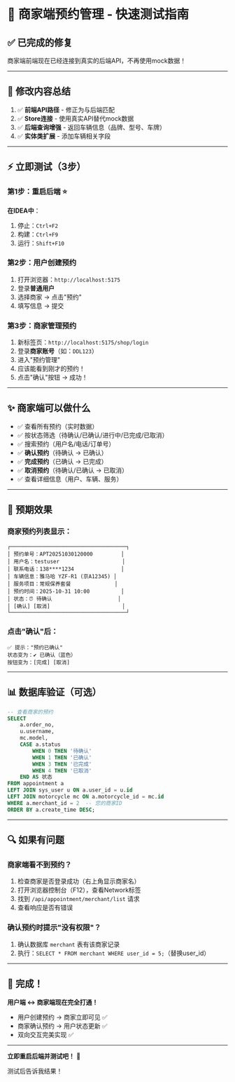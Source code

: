 # 🚀 商家端预约管理 - 快速测试指南

## ✅ 已完成的修复

商家端前端现在已经连接到真实的后端API，不再使用mock数据！

---

## 🔧 修改内容总结

1. ✅ **前端API路径** - 修正为与后端匹配
2. ✅ **Store连接** - 使用真实API替代mock数据
3. ✅ **后端查询增强** - 返回车辆信息（品牌、型号、车牌）
4. ✅ **实体类扩展** - 添加车辆相关字段

---

## ⚡ 立即测试（3步）

### 第1步：重启后端 ⭐
**在IDEA中**：
1. 停止：`Ctrl+F2`
2. 构建：`Ctrl+F9`
3. 运行：`Shift+F10`

### 第2步：用户创建预约
1. 打开浏览器：`http://localhost:5175`
2. 登录**普通用户**
3. 选择商家 → 点击"预约"
4. 填写信息 → 提交

### 第3步：商家管理预约
1. 新标签页：`http://localhost:5175/shop/login`
2. 登录**商家账号**（如：`DDL123`）
3. 进入"预约管理"
4. 应该能看到刚才的预约！
5. 点击"确认"按钮 → 成功！

---

## ✨ 商家端可以做什么

- ✅ 查看所有预约（实时数据）
- ✅ 按状态筛选（待确认/已确认/进行中/已完成/已取消）
- ✅ 搜索预约（用户名/电话/订单号）
- ✅ **确认预约**（待确认 → 已确认）
- ✅ **完成预约**（已确认 → 已完成）
- ✅ **取消预约**（待确认/已确认 → 已取消）
- ✅ 查看详细信息（用户、车辆、服务）

---

## 🎯 预期效果

### 商家预约列表显示：
```
┌─────────────────────────────────────┐
│ 预约单号：APT20251030120000         │
│ 用户名：testuser                    │
│ 联系电话：138****1234               │
│ 车辆信息：雅马哈 YZF-R1 (京A12345) │
│ 服务项目：常规保养套餐              │
│ 预约时间：2025-10-31 10:00          │
│ 状态：⏰ 待确认                     │
│ [确认] [取消]                       │
└─────────────────────────────────────┘
```

### 点击"确认"后：
```
✅ 提示："预约已确认"
状态变为：✔️ 已确认（蓝色）
按钮变为：[完成] [取消]
```

---

## 📊 数据库验证（可选）

```sql
-- 查看商家的预约
SELECT 
    a.order_no,
    u.username,
    mc.model,
    CASE a.status 
        WHEN 0 THEN '待确认'
        WHEN 1 THEN '已确认'
        WHEN 3 THEN '已完成'
        WHEN 4 THEN '已取消'
    END AS 状态
FROM appointment a
LEFT JOIN sys_user u ON a.user_id = u.id
LEFT JOIN motorcycle mc ON a.motorcycle_id = mc.id
WHERE a.merchant_id = 2  -- 您的商家ID
ORDER BY a.create_time DESC;
```

---

## 🔍 如果有问题

### 商家端看不到预约？
1. 检查商家是否登录成功（右上角显示商家名）
2. 打开浏览器控制台（F12），查看Network标签
3. 找到 `/api/appointment/merchant/list` 请求
4. 查看响应是否有错误

### 确认预约时提示"没有权限"？
1. 确认数据库 `merchant` 表有该商家记录
2. 执行：`SELECT * FROM merchant WHERE user_id = 5;`（替换user_id）

---

## 🎉 完成！

**用户端 ↔ 商家端现在完全打通！**

- 用户创建预约 → 商家立即可见 ✅
- 商家确认预约 → 用户状态更新 ✅
- 双向交互完美实现 ✅

---

**立即重启后端并测试吧！** 🚀

测试后告诉我结果！


